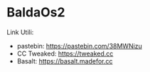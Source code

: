 # BaldaOs2

Link Utili:

- pastebin: https://pastebin.com/38MWNizu
- CC Tweaked: https://tweaked.cc
- Basalt: https://basalt.madefor.cc